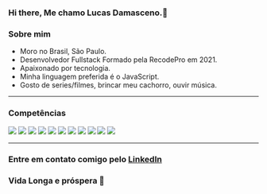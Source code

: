 ### Hi there, Me chamo Lucas Damasceno.👋

### Sobre mim

- Moro no Brasil, São Paulo.
- Desenvolvedor Fullstack Formado pela RecodePro em 2021.
- Apaixonado por tecnologia.
- Minha linguagem preferida é o JavaScript.
- Gosto de series/filmes, brincar meu cachorro, ouvir música.

<hr/>

### Competências

<p>
  <img src="https://img.shields.io/static/v1?label=&message=HTML5&color=orange"/>
  <img src="https://img.shields.io/static/v1?label=&message=CSS3&color=blue"/>
  <img src="https://img.shields.io/static/v1?label=&message=JavaScript&color=yellow"/>
  <img src="https://img.shields.io/static/v1?label=&message=MySQL&color=4895ef"/>
  <img src="https://img.shields.io/static/v1?label=&message=MongoDB&color=2b9348"/>
  <img src="https://img.shields.io/static/v1?label=&message=Git&color=orange"/>
  <img src="https://img.shields.io/static/v1?label=&message=Bootstrap&color=7b2cbf"/>
  <img src="https://img.shields.io/static/v1?label=&message=Linux-Ubuntu&color=orange"/>
  <img src="https://img.shields.io/static/v1?label=&message=PHP&color=7251b5"/>
  <img src="https://img.shields.io/static/v1?label=&message=Node&color=80b918"/>
  <img src="https://img.shields.io/static/v1?label=&message=React%20JS&color=1e6091"/>
</p>
<hr/>

### Entre em contato comigo pelo <a href="https://www.linkedin.com/in/lucas-damasceno-a162271b8/">LinkedIn</a>

### Vida Longa e próspera 🖖
